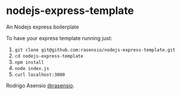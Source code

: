 # nodejs-express-template
An Nodejs express boilerplate 

To have your express template running just:

 1. `git clone git@github.com:rasensio/nodejs-express-template.git`
 2. `cd nodejs-express-template`
 3. `npm install`
 4. `node index.js`
 5. `curl localhost:3000`

Rodrigo Asensio [@rasensio](http://twitter.com/rasensio).
